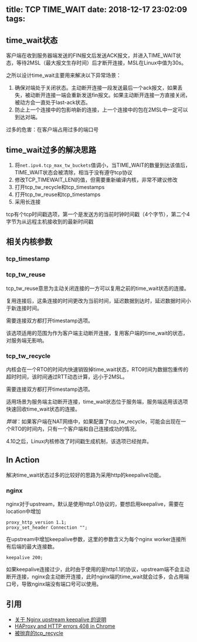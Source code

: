 title: TCP TIME_WAIT
date: 2018-12-17 23:02:09
tags:
---
## time_wait状态

客户端在收到服务器端发送的FIN报文后发送ACK报文，并进入TIME_WAIT状态，等待2MSL（最大报文生存时间）后才断开连接，MSL在Linux中值为30s。

之所以设计time_wait主要用来解决以下异常场景：

1. 确保对端处于关闭状态。主动断开连接一段发送最后一个ack报文，如果丢失，被动断开连接一端会重新发送fin报文。如果主动断开连接一方直接关闭，被动方会一直处于last-ack状态。
2. 防止上一个连接中的包影响新的连接，上一个连接中的包在2MSL中一定可以到达对端。

过多的危害：在客户端占用过多的端口号

## time_wait过多的解决思路

1. 将`net.ipv4.tcp_max_tw_buckets`值调小，当TIME_WAIT的数量到达该值后，TIME_WAIT状态会被清除，相当于没有遵守tcp协议
2. 修改TCP_TIMEWAIT_LEN的值，但需要重新编译内核，非常不建议修改
3. 打开tcp_tw_recycle和tcp_timestamps
4. 打开tcp_tw_reuse和tcp_timestamps
5. 采用长连接

tcp有个tcp时间戳选项，第一个是发送方的当前时钟时间戳（4个字节），第二个4字节为从远程主机接收到的最新时间戳

## 相关内核参数

### tcp_timestamp



### tcp_tw_reuse

tcp_tw_reuse意思为主动关闭连接的一方可以复用之前的time_wait状态的连接。

复用连接后，这条连接的时间更改为当前时间，延迟数据到达时，延迟数据时间小于新连接时间。

需要连接双方都打开timestamp选项。

该选项适用的范围为作为客户端主动断开连接，复用客户端的time_wait的状态，对服务端无影响。

### tcp_tw_recycle

内核会在一个RTO的时间内快速销毁掉time_wait状态，RTO时间为数据包重传的超时时间，该时间通过RTT动态计算，远小于2MSL。

需要连接双方都打开timestamp选项。

适用场景为服务端主动断开连接，time_wait状态位于服务端，服务端适用该选项快速回收time_wait状态的连接。

*弊端*：如果客户端在NAT网络中，如果配置了tcp_tw_recycle，可能会出现在一个RTO的时间内，只有一个客户端和自己连接成功的情况。

4.10之后，Linux内核修改了时间戳生成机制，该选项已经抛弃。


## In Action

解决time_wait状态过多的比较好的思路为采用http的keepalive功能。

### nginx

nginx对于upstream，默认是使用http1.0协议的，要想启用keepalive，需要在location中增加

```
proxy_http_version 1.1;
proxy_set_header Connection "";
```

在upstream中增加keepalive参数，这里的参数含义为每个nginx worker连接所有后端的最大连接数。

```
keepalive 200;
```

如果keepalive连接过少，此时由于使用的是http1.1的协议，upstream端不会主动断开连接，nginx会主动断开连接，此时nginx端的time_wait就会过多，会占用端口号，导致nginx端没有端口号可以使用。

## 引用

* [关于 Nginx upstream keepalive 的说明
](https://www.nosa.me/2014/12/18/%E5%85%B3%E4%BA%8E-nginx-upstream-keepalive-%E7%9A%84%E8%AF%B4%E6%98%8E/)
* [HAProxy and HTTP errors 408 in Chrome](http://www.haproxy.com/blog/haproxy-and-http-errors-408-in-chrome/)
* [被抛弃的tcp_recycle](https://mp.weixin.qq.com/s?__biz=MzUxMDQxMDMyNg==&mid=2247484841&idx=1&sn=7e0923ea9204e126003e263dc8414261&chksm=f9022e90ce75a7865a985ddfb02016949b0c36a02f8fb805c957699ba64144682b9b40d58a1c&mpshare=1&scene=1&srcid=1212u1NkZyHItSo6HpPq7eer%23rd)
